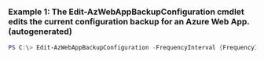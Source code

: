 ### Example 1: The Edit-AzWebAppBackupConfiguration cmdlet edits the current configuration backup for an Azure Web App. (autogenerated)
```powershell
PS C:\> Edit-AzWebAppBackupConfiguration -FrequencyInterval {FrequencyInterval} -FrequencyUnit {FrequencyUnit} -KeepAtLeastOneBackup  -Name IpRule -ResourceGroupName MyResourceGroup -RetentionPeriodInDays {RetentionPeriodInDays} -StartTime 2016-11-30T22:00:00Z -StorageAccountUrl https://storageaccount.file.core.windows.net
```

